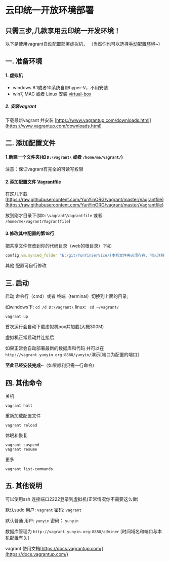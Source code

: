云印统一开放环境部署
============
只需三步,几款享用云印统一开发环境！
------------------

以下是使用vagrant自动配置部署虚拟机，
（当然你也可以选择[手动配置环境](./install.md)~）

## 一. 准备环境

#### 1. 虚拟机

* windows 8.1或者10系统自带hyper-V，不用安装
* win7, MAC 或者 Linux 安装 [virtual-box](https://www.virtualbox.org/wiki/Downloads)

##### 2. 安装vagrant
下载最新vagrant 并安装
[https://www.vagrantup.com/downloads.html](https://www.vagrantup.com/downloads.html)


##  二. 添加配置文件

#### 1.新建一个文件夹(如 `D:\vagrant\` 或者 `/home/me/vagrant/`)

注意：保证vagrant有完全的可读写权限

#### 2.添加配置文件 [Vagrantfile](./Vagrantfile)

在这儿下载[https://raw.githubusercontent.com/YunYinORG/vagrant/master/Vagrantfile](https://raw.githubusercontent.com/YunYinORG/vagrant/master/Vagrantfile)

放到刚才目录下(如`D:\vagrant\Vagrantfile` 或者 `/home/me/vagrant/Vagrantfile`) 

#### 3.修改其中配置的第18行

把共享文件修改到你的代码目录（web的根目录）下如
```ruby
config.vm.synced_folder "E:/git/YunYinSerVice/(本机文件夹必须存在，可以注释掉)", "/var/www/html/"
```

其他 配置可自行修改


## 三. 启动

启动 命令行（cmd）或者 终端（terminal）切换到上面的目录;

如windows下: `cd /d D:\vagrant\`  linux: ` cd ~/vagrant/`
```
vagrant up
```

首次运行会自动下载虚拟机box并加载(大概300M)

虚拟机正常启动并连接后

如果正常会自动部署最新的数据库和代码
并可以在 `http://vagrant.yunyin.org:8888/yunyin/`演示[端口为配置的端口]


**至此已经安装完成~**（如果顺利只需一行命令)


## 四. 其他命令

关机
```
vagrant halt
```
重新加载配置文件
```
vagrant reload 
```
休眠和恢复
```
vagrant suspend
vagrant resume
```
更多
```
vagrant list-commands
```

## 五. 其他说明

可以使用ssh  连接端口2222登录到虚拟机(正常情况你不需要这么做)

默认sudo 用户: `vagrant` 密码: `vagrant`

默认普通 用户: `yunyin`  密码： `yunyin`

数据库管理为 `http://vagrant.yunyin.org:8888/adminer` [时间域名和端口与本机配置有关]

vagrant 使用文档[https://docs.vagrantup.com/](https://docs.vagrantup.com/)
